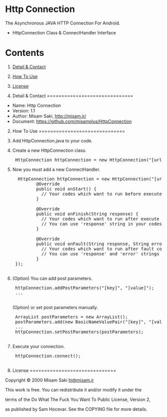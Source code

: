 Http Connection
==========

The Asynchronous JAVA HTTP Connection For Android.
* HttpConnection Class & ConnectHandler Interface

Contents
==============================

1. <a href="#1-detail--contact">Detail & Contact</a>
2. <a href="#2-how-to-use">How To Use</a>
3. <a href="#3-license">License</a>

1. Detail & Contact
==============================

* Name: Http Connection
* Version: 1.1
* Author: Misam Saki, http://misam.ir/
* Document: https://github.com/misamplus/HttpConnection

2. How To Use
==============================

1. Add HttpConnection.java to your code.
2. Create a new HttpConnection class.
   <pre>
    HttpConnection httpConnection = new HttpConnection("[url and get parameters]", ...
   </pre>
3. Now you must add a new ConnectHandler.
    <pre>
     HttpConnection httpConnection = new HttpConnection("[url and get parameters]", new HttpConnection.ConnectHandler() {
            @Override
            public void onStart() {
              // Your codes which want to run before execute connection
            }

            @Override
            public void onFinish(String response) {
              // Your codes which want to run after execute connection.
              // You can use 'response' string in your codes.
            }

            @Override
            public void onFault(String response, String error) {
              // Your codes which want to run after fault connection.
              // You can use 'response' and 'error' strings in your codes.
            }
    });
    </pre>
4. (Option) You can add post parameters.
    <pre>
    httpConnection.addPostParameters("[key]", "[value]");
    ...
    </pre>
    (Option) or set post parameters manually.
    <pre>
    ArrayList<NameValuePair> postParameters = new ArrayList<NameValuePair>();
    postParameters.add(new BasicNameValuePair("[key]", "[value]"));
    ...
    httpConnection.setPostParameters(postParameters);
    </pre>
5. Execute your connection.
    <pre>
    httpConnection.connect();
    </pre>

3. License
==============================

Copyright © 2000 Misam Saki <hi@misam.ir>

This work is free. You can redistribute it and/or modify it under the

terms of the Do What The Fuck You Want To Public License, Version 2,

as published by Sam Hocevar. See the COPYING file for more details.
